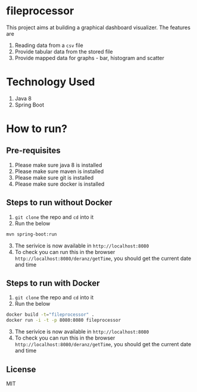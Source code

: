 # fileprocessor
This project aims at building a graphical dashboard visualizer. The features are
1. Reading data from a `csv` file
2. Provide tabular data from the stored file
3. Provide mapped data for graphs - bar, histogram and scatter

# Technology Used
1. Java 8
2. Spring Boot

# How to run?

## Pre-requisites
1. Please make sure java 8 is installed
2. Please make sure maven is installed
3. Please make sure git is installed
4. Please make sure docker is installed

## Steps to run without Docker

1. `git clone` the repo and `cd` into it
2. Run the below
```sh
mvn spring-boot:run
```
3. The serivice is now available in `http://localhost:8080`
4. To check you can run this in the browser `http://localhost:8080/deranz/getTime`, you should get the current date and time

## Steps to run with Docker

1. `git clone` the repo and `cd` into it
2. Run the below
```sh
docker build -t="fileprocessor" .
docker run -i -t -p 8080:8080 fileprocessor
```
3. The serivice is now available in `http://localhost:8080`
4. To check you can run this in the browser `http://localhost:8080/deranz/getTime`, you should get the current date and time

License
----

MIT
